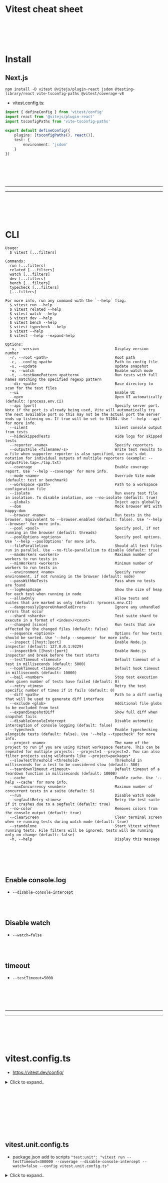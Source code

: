 # Vitest cheat sheet





<br><br>
<br><br>


# Install

## Next.js
```shell
npm install -D vitest @vitejs/plugin-react jsdom @testing-library/react vite-tsconfig-paths @vitest/coverage-v8
```

- vitest.config.ts:
```typescript
import { defineConfig } from 'vitest/config'
import react from '@vitejs/plugin-react'
import tsconfigPaths from 'vite-tsconfig-paths'
 
export default defineConfig({
    plugins: [tsconfigPaths(), react()],
    test: {
        environment: 'jsdom'
    }
})
```














<br><br>
<br><br>
___________________________________
___________________________________
<br><br>
<br><br>


# CLI
```
Usage:
  $ vitest [...filters]

Commands:
  run [...filters]        
  related [...filters]    
  watch [...filters]      
  dev [...filters]        
  bench [...filters]      
  typecheck [...filters]  
  [...filters]            

For more info, run any command with the `--help` flag:
  $ vitest run --help
  $ vitest related --help
  $ vitest watch --help
  $ vitest dev --help
  $ vitest bench --help
  $ vitest typecheck --help
  $ vitest --help
  $ vitest --help --expand-help

Options:
  -v, --version                                  Display version number 
  -r, --root <path>                              Root path 
  -c, --config <path>                            Path to config file 
  -u, --update                                   Update snapshot 
  -w, --watch                                    Enable watch mode 
  -t, --testNamePattern <pattern>                Run tests with full names matching the specified regexp pattern 
  --dir <path>                                   Base directory to scan for the test files 
  --ui                                           Enable UI 
  --open                                         Open UI automatically (default: !process.env.CI) 
  --api [port]                                   Specify server port. Note if the port is already being used, Vite will automatically try the next available port so this may not be the actual port the server ends up listening on. If true will be set to 51204. Use '--help --api' for more info. 
  --silent                                       Silent console output from tests 
  --hideSkippedTests                             Hide logs for skipped tests 
  --reporter <name>                              Specify reporters 
  --outputFile <filename/-s>                     Write test results to a file when supporter reporter is also specified, use cac's dot notation for individual outputs of multiple reporters (example: --outputFile.tap=./tap.txt) 
  --coverage                                     Enable coverage report. Use '--help --coverage' for more info. 
  --mode <name>                                  Override Vite mode (default: test or benchmark) 
  --workspace <path>                             Path to a workspace configuration file 
  --isolate                                      Run every test file in isolation. To disable isolation, use --no-isolate (default: true) 
  --globals                                      Inject apis globally 
  --dom                                          Mock browser API with happy-dom 
  --browser <name>                               Run tests in the browser. Equivalent to --browser.enabled (default: false). Use '--help --browser' for more info. 
  --pool <pool>                                  Specify pool, if not running in the browser (default: threads) 
  --poolOptions <options>                        Specify pool options. Use '--help --poolOptions' for more info. 
  --fileParallelism                              Should all test files run in parallel. Use --no-file-parallelism to disable (default: true) 
  --maxWorkers <workers>                         Maximum number of workers to run tests in 
  --minWorkers <workers>                         Minimum number of workers to run tests in 
  --environment <name>                           Specify runner environment, if not running in the browser (default: node) 
  --passWithNoTests                              Pass when no tests are found 
  --logHeapUsage                                 Show the size of heap for each test when running in node 
  --allowOnly                                    Allow tests and suites that are marked as only (default: !process.env.CI) 
  --dangerouslyIgnoreUnhandledErrors             Ignore any unhandled errors that occur 
  --shard <shards>                               Test suite shard to execute in a format of <index>/<count> 
  --changed [since]                              Run tests that are affected by the changed files (default: false) 
  --sequence <options>                           Options for how tests should be sorted. Use '--help --sequence' for more info. 
  --inspect [[host:]port]                        Enable Node.js inspector (default: 127.0.0.1:9229) 
  --inspectBrk [[host:]port]                     Enable Node.js inspector and break before the test starts 
  --testTimeout <timeout>                        Default timeout of a test in milliseconds (default: 5000) 
  --hookTimeout <timeout>                        Default hook timeout in milliseconds (default: 10000) 
  --bail <number>                                Stop test execution when given number of tests have failed (default: 0) 
  --retry <times>                                Retry the test specific number of times if it fails (default: 0) 
  --diff <path>                                  Path to a diff config that will be used to generate diff interface 
  --exclude <glob>                               Additional file globs to be excluded from test 
  --expandSnapshotDiff                           Show full diff when snapshot fails 
  --disableConsoleIntercept                      Disable automatic interception of console logging (default: false) 
  --typecheck                                    Enable typechecking alongside tests (default: false). Use '--help --typecheck' for more info. 
  --project <name>                               The name of the project to run if you are using Vitest workspace feature. This can be repeated for multiple projects: --project=1 --project=2. You can also filter projects using wildcards like --project=packages* 
  --slowTestThreshold <threshold>                Threshold in milliseconds for a test to be considered slow (default: 300) 
  --teardownTimeout <timeout>                    Default timeout of a teardown function in milliseconds (default: 10000) 
  --cache                                        Enable cache. Use '--help --cache' for more info. 
  --maxConcurrency <number>                      Maximum number of concurrent tests in a suite (default: 5) 
  --run                                          Disable watch mode 
  --segfaultRetry <times>                        Retry the test suite if it crashes due to a segfault (default: true) 
  --no-color                                     Removes colors from the console output (default: true)
  --clearScreen                                  Clear terminal screen when re-running tests during watch mode (default: true) 
  --standalone                                   Start Vitest without running tests. File filters will be ignored, tests will be running only on change (default: false) 
  -h, --help                                     Display this message 
```


<br><br>
<br><br>

## Enable console.log
- `--disable-console-intercept`

<br><br>

## Disable watch
- `--watch=false`

<br><br>

## timeout
- `--testTimeout=5000`
























<br><br>
<br><br>
___________________________________
___________________________________
<br><br>
<br><br>

# vitest.config.ts
- https://vitest.dev/config/

<details><summary>Click to expand..</summary>
 
```typescript

// ==== DEPENDENCIES ====
import tsconfigPaths from 'vite-tsconfig-paths'
import { defineConfig, type ViteUserConfig } from 'vitest/config'

// 🌐 Import dotenv to load environment variables from .env files
import dotenv from 'dotenv'

// 🔧 Load the default environment variables from the .env file
dotenv.config()

// 🔄 Load the test environment variables from .env.test and override defaults
dotenv.config({ path: '.env.test', override: true })

const cfg: ViteUserConfig = defineConfig({
     /** 
      * List of plugins to be used in the configuration.
      */
     plugins: [tsconfigPaths()], // 🔌 Add tsconfig paths plugin
 
     /** 
      * Configuration options for tests.
      */
     test: {
         /** 
          * Indicates whether to watch files for changes.
          * @type {boolean}
          */
         watch: false, // 🚫 Disable watch mode
 
         /** 
          * Path to the setup file that runs before each test. 
          * @type {string}
          */
         setupFiles: 'test/unit/pretestEach.ts',
 
         /** 
          * Path to the global setup file for integration tests.
          * @type {string}
          */
         globalSetup: 'test/integration/pretestAll.ts',
 
         /** 
          * The environment in which the tests will run.
          * @type {string}
          */
         environment: 'node', // 🌐 Test environment set to Node.js
 
         typecheck: {
             enabled: true,
             // 🔍 Specify files to include for type checking
             include: ['**/*.{test,spec}.?(c|m)[jt]s?(x)']
         },
 
         /** 
          * Configuration for coverage reporting.
          */
         coverage: {
             /** 
              * Specifies the coverage provider to use.
              * @type {string}
              */
             provider: 'v8',

             /** 
              * Specifies the directories to include for coverage.
              * @type {Array<string>}
              */
             include: ['src/'],
 
             /** 
              * Specifies the files or directories to exclude from coverage.
              * @type {Array<string>}
              */
             exclude: ['dist/'],
 
             /** 
              * Specifies the coverage reporters to use.
              * @type {Array<string>}
              */
             reporter: ['text', 'json', 'html']
         }
     }
})

/**
 * Represents the configuration for the Vitest test runner.
 */
export default cfg
```


</details>




















<br><br>
<br><br>
<br><br>
<br><br>

## vitest.unit.config.ts
- package.json add to scripts `"test:unit": "vitest run --testTimeout=300000 --coverage --disable-console-intercept --watch=false --config vitest.unit.config.ts"`

<details><summary>Click to expand..</summary>

```typescript

// ==== DEPENDENCIES ====
import {
     defineConfig, mergeConfig,
     type ViteUserConfig
} from 'vitest/config'

// 🔌 Import the base Vitest configuration
import vitestConfig from './vitest.config'

// 📋 Define the unit test configuration
const cfg: ViteUserConfig = defineConfig({
     test: {
         /** 
          * Specifies the test files to include.
          * @type {Array<string>}
          */
         include: ['test/unit/**/*.test.ts'],

         /** 
          * Specifies the setup file to use.
          * @type {string}
          */
         setupFiles: 'test/unit/pretestEach.ts',

         /** 
          * Specifies the coverage configuration.
          * @type {Object}
          */
         coverage: {
             /** 
              * Specifies the coverage provider to use.
              * @type {string}
              */
             provider: 'v8',

             /**
              * Specifies the files or directories to exclude from coverage.
              * @type {Array<string>}
              */
             exclude: ['src/controllers/']
         }
     }
})

/**
 * 🛠️ Merges the existing Vitest configuration with additional custom 
 * configurations defined below.
 */
const mergedCfg = mergeConfig(vitestConfig, defineConfig(cfg))
export default mergedCfg
```

</details>












<br><br>
<br><br>
<br><br>
<br><br>






## vitest.integration.config.ts
- package.json add to scripts `"test:integration": "vitest run --testTimeout=300000 --coverage --disable-console-intercept --watch=false --config vitest.integration.config.ts"`

<details><summary>Click to expand..</summary>

```typescript
// ==== DEPENDENCIES ====
import {
     defineConfig, mergeConfig,
     type ViteUserConfig
} from 'vitest/config'

// 🔌 Import the base Vitest configuration
import vitestConfig from './vitest.config'

// 📋 Define the integration test configuration
const cfg: ViteUserConfig = defineConfig({
     test: {
         /**   
          * Specifies the test files to include.
          * @type {Array<string>}
          */
         include: ['test/integration/**/*.test.ts'],

         /**    
          * Specifies the global setup file to use.
          * @type {string}
          */
         globalSetup: 'test/integration/pretestAll.ts',

         /** 
          * Specifies the coverage configuration.
          * @type {Object}
          */
         coverage: {
             /** 
              * Specifies the coverage provider to use.
              * @type {string}
              */
             provider: 'v8',

             /**
              * Specifies the files or directories to include for coverage.
              * @type {Array<string>}
              */
             include: ['src/controllers/']
         }
     }
 })

/**
 * 🛠️ Merges the existing Vitest configuration with additional custom 
 * configurations defined below.
 */
const mergedCfg = mergeConfig(vitestConfig, defineConfig(cfg))
export default mergedCfg
```



</details>




















<br><br>
<br><br>
<br><br>
<br><br>

## setupFiles
- https://vitest.dev/config/#setupfiles
- Path to setup files. They will be run before each test file.

vitest.config.ts
```
export default defineConfig({
    // esbuild: { target: 'ES2022' },
    plugins: [tsconfigPaths(), react()],
    test: {
        environment: 'node',
        setupFiles: 'test/setup-tests-beforeEach.ts',
        globalSetup: 'test/setup-tests.ts',
        coverage: {
            // Include only specific directories for coverage
            include: ['app/api/', 'src/', 'utils/'],
            // Optional: Exclude certain files or directories
            //exclude: ['src/legacy/', 'utils/helpers.ts'],
            // Optional: Specify coverage reporters (e.g., text, json, html)
            reporter: ['text', 'json', 'html']
        }
    }
})
```

test/setup-tests-beforeEach.ts:
```
// ==== VITEST ====
import { beforeEach} from 'vitest'

const NLE = process.env.npm_lifecycle_event

beforeEach(() => {
    process.env.npm_lifecycle_event = NLE
})
```




### Define variables in setupFiles and use them in child tests
```typescript
// setup-teardown-hook.js
import { afterAll, beforeAll } from 'vitest';


// ==== INTERNAL ====
declare global {
    var lol: {
        test: number
    };
}


beforeAll(() => {
  global.lol = 123;
});
afterAll(() => {
  delete global.lol
});
```









<br><br>
<br><br>

## globalSetup
- https://vitest.dev/config/#globalsetup
- **Notice that this file should be used to start an express server or something like this. If you want to declare variables before each tests you should use setupFiles instead. Because if you would set global.test=123 in the globalSetup file in the exported setup() then it would be undefined in your tests.**
  
test/setup-tests.ts:
```typescript
export async function setup() {
    server.start()
}

export async function teardown() {
    server.close()
}
```
  - A global setup file can either export named functions setup and teardown or a default function that returns a teardown function ([example](https://github.com/vitest-dev/vitest/blob/main/test/global-setup/vitest.config.ts)).









<br><br>
<br><br>
<br><br>
<br><br>


## watch
- disable watch


































<br><br>
<br><br>
___________________________________
___________________________________
<br><br>
<br><br>

# Snapshot
- https://vitest.dev/guide/snapshot
```typescript
import { expect, it } from 'vitest'

it('toUpperCase', () => {
  const result = toUpperCase('foobar')
  expect(result).toMatchSnapshot()
})
```
he first time this test is run, Vitest creates a snapshot file that looks like this:
```typescript
// Vitest Snapshot v1, https://vitest.dev/guide/snapshot.html
exports['toUpperCase 1'] = '"FOOBAR"'
```
The snapshot artifact should be committed alongside code changes, and reviewed as part of your code review process. On subsequent test runs, Vitest will compare the rendered output with the previous snapshot. If they match, the test will pass. If they don't match, either the test runner found a bug in your code that should be fixed, or the implementation has changed and the snapshot needs to be updated.































<br><br>
<br><br>
___________________________________
___________________________________
<br><br>
<br><br>

# Tests

<br><br>
<br><br>


## Test Environment
<details><summary>Click to expand..</summary>
- https://vitest.dev/guide/environment.html#test-environment
- Vitest provides environment option to run code inside a specific environment. You can modify how environment behaves with environmentOptions option.

By default, you can use these environments:

    node is default environment
    jsdom emulates browser environment by providing Browser API, uses jsdom package
    happy-dom emulates browser environment by providing Browser API, and considered to be faster than jsdom, but lacks some API, uses happy-dom package
    edge-runtime emulates Vercel's edge-runtime, uses @edge-runtime/vm package


<br><br>

### populateGlobal
- **Notice that this may f up with your tests in some cases when you use glob. Not sure why**

setupFiles:
```typescript
// ==== DEPENDENCIES ====
import { beforeAll } from 'vitest'
import { populateGlobal } from 'vitest/environments'

// ==== INTERNAL ====
declare global {
    var modelDetails: {
        test: number
    };
}

beforeAll(async () => {
    const modelDetails = {
       test: 1234
    } 

    populateGlobal(global, { modelDetails })
})
```

test.ts:
```typescript
test('sollte auf globale Variable zugreifen', () => {
  expect(global.modelDetails.test).toBe(1234);
});
```


</details>

































<br><br>
<br><br>
___________________________________
___________________________________
<br><br>
<br><br>

























<br><br>
<br><br>

## Nested Tests
- If you want to run e.g. pretest.ts before main.test.ts then do:

pretest.ts
```typescript
// ==== VITEST ====
import { beforeAll } from 'vitest'

beforeAll(() => {
    // ..
})
```


main.test.ts

Alternative #1
```typescript
// ==== VITEST ====
import { beforeAll } from 'vitest'

describe('[INTEGRATION] - src/errors/BaseError', () => {
    beforeAll(async() => {
        await import('./pretest')
    })

    it('should return 500 with BaseError details - error passed', async() => {
        // ..
    })
})
```

Alternative #2
```typescript
await import('./pretest')

describe('[INTEGRATION] - src/errors/BaseError', () => {
    it('should return 500 with BaseError details - error passed', async() => {
        // ..
    })
})
```








<br><br>
<br><br>
<br><br>
<br><br>

## Test Filtering
- https://vitest.dev/guide/filtering.html
  
<br><br>

### .only
- Not sure how it works out of the box but here is a workaround:

  - test-only.sh 
  ```shell
  grep --exclude-dir=node_modules -rl . -e 'test.only\|it.only\|describe.only' --null | tr '\n' ' ' | xargs -0 npx vitest | grep . || npx vitest --coverage
  ```













<br><br>
<br><br>

## Coverage
- https://vitest.dev/guide/coverage.html#coverage-setup




















<br><br>
<br><br>
___________________________________
___________________________________
<br><br>
<br><br>

# API

<br><br>

## Testing Types
- https://vitest.dev/guide/testing-types
- Vitest allows you to write tests for your types, using expectTypeOf or assertType syntaxes. By default all tests inside *.test-d.ts files are considered type tests, but you can change it with typecheck.include config option. Here is an example to type check any .test.ts file instead of only *.test-d.ts. **However, it is recommended to create own tests files for type checks instead of bundle everything into as single file**
```typescript
import dotenv from 'dotenv'
// Load .env 
dotenv.config()
// Load .env.test and override .env
dotenv.config({ path: '.env.test', override: true })

// ==== DEPENDENCIES ====
import tsconfigPaths from 'vite-tsconfig-paths'

// ==== VITEST ====
import { defineConfig } from 'vitest/config'

/**
 * Represents the configuration for the Vitest test runner.
 */
export default defineConfig({
    plugins: [tsconfigPaths()],
    test: {
        watch: false,
        setupFiles: 'test/unit/pretestEach.ts',
        globalSetup: 'test/integration/pretestAll.ts',
        environment: 'node',
        typecheck: {
            include: ['**/*.{test,spec}.?(c|m)[jt]s?(x)'] // Hier den typecheck.include Wert einfügen
        },
        coverage: {
            /**
             * Specifies the directories to include for coverage.
             */
            include: ['src/'],
            /**
             * Specifies the files or directories to exclude from coverage.
             */
            //exclude: ['src/legacy/', 'utils/helpers.ts'],
            /**
             * Specifies the coverage reporters to use.
             */
            reporter: ['text', 'json', 'html']
        }
    }
})

```

- Under the hood Vitest calls tsc or vue-tsc, depending on your config, and parses results. Vitest will also print out type errors in your source code, if it finds any. You can disable it with typecheck.ignoreSourceErrors config option.Keep in mind that Vitest doesn't run these files, they are only statically analyzed by the compiler. Meaning, that if you use a dynamic name or test.each or test.for, the test name will not be evaluated - it will be displayed as is.

- To enable typechecking, just add --typecheck flag to your Vitest command in package.json:
```
{
  "scripts": {
    "test": "vitest --typecheck"
  }
}
```












<br><br><br><br>
<br><br><br><br>

## VI Utility
- https://vitest.dev/api/vi.html
- Vitest provides utility functions to help you out through its vi helper. You can access it globally (when globals configuration is enabled), or import it from vitest directly:
```typescript
import { vi } from 'vitest'
```
  
<details><summary>Click to expand..</summary>

# vi.stubEnv 
- Changes the value of environmental variable on process.env and import.meta.env. You can restore its value by calling vi.unstubAllEnvs.
```typescript
import { vi } from 'vitest'

// `process.env.NODE_ENV` and `import.meta.env.NODE_ENV`
// are "development" before calling "vi.stubEnv"

vi.stubEnv('NODE_ENV', 'production')

process.env.NODE_ENV === 'production'
import.meta.env.NODE_ENV === 'production'

vi.stubEnv('NODE_ENV', undefined)

process.env.NODE_ENV === undefined
import.meta.env.NODE_ENV === undefined

// doesn't change other envs
import.meta.env.MODE === 'development'
```

<br><br>

# vi.unstubAllEnvs 
- https://vitest.dev/api/vi.html#vi-unstuballenvs
- Restores all import.meta.env and process.env values that were changed with vi.stubEnv. When it's called for the first time, Vitest remembers the original value and will store it, until unstubAllEnvs is called again.
```typescript
import { vi } from 'vitest'

// `process.env.NODE_ENV` and `import.meta.env.NODE_ENV`
// are "development" before calling "vi.stubEnv"

vi.stubEnv('NODE_ENV', 'production')

process.env.NODE_ENV === 'production'
import.meta.env.NODE_ENV === 'production'

vi.stubEnv('NODE_ENV', undefined)

process.env.NODE_ENV === undefined
import.meta.env.NODE_ENV === undefined

// doesn't change other envs
import.meta.env.MODE === 'development'
```
 






 
</details>
 
<br><br>




















<br><br><br><br>
<br><br><br><br>

## expectTypeOf
- https://vitest.dev/api/expect-typeof
  
<details><summary>Click to expand..</summary>


# private class constructor
- As far as I know there is no way to test a private constructor for params types. You can only create a new method like below. However, when you use getInstance as Single method and this is the reason why your constructor is private the you can test this method:
```typescript
class Foo {
    private constructor(private x: number) {}

    /** @internal */
    static createForTesting(x: number) {
        return new Foo(x);
    }
}

const instance = Foo.createForTesting(5);
```

<br><br>

# toEqualTypeOf 
```typescript
expectTypeOf({ a: 1 }).toEqualTypeOf<{ a: number }>()
expectTypeOf({ a: 1 }).toEqualTypeOf({ a: 1 })
expectTypeOf({ a: 1 }).toEqualTypeOf({ a: 2 })
expectTypeOf({ a: 1, b: 1 }).not.toEqualTypeOf<{ a: number }>()
```

<br><br>

## Generics
```typescript
expectTypeOf(modelManager.createModel<TMongooseSchema>).parameter(0).toEqualTypeOf<IModelCore<TMongooseSchema>>()

  /**
     * Creates a Mongoose model based on the given name, schema, and database name.
     * @template TMongooseSchema - The type of the mongoose schema.
     * @param modelDetails - An object containing the model's details.
     * @returns A promise that resolves to the created Mongoose Model instance.
     */
    public async createModel<TMongooseSchema>({
        modelName,
        schema,
        dbName
    }: IModelCore<TMongooseSchema>): Promise< mongoose.Model<TMongooseSchema> > {
        const mongooseUtils = await MongooseUtils.getInstance(dbName)
        const Model = await mongooseUtils.createModel<TMongooseSchema>(schema, modelName)
        
        // Ensure indexes are created for the model
        await Model.createIndexes()
        return Model
    }
```

<br><br>
<br><br>

# parameter
- https://vitest.dev/api/expect-typeof.html#parameter
```typescript
expectTypeOf(modelManager['globModels']).parameter(0).toBeString()
expectTypeOf(modelManager.createModel<TMongooseSchema>).parameter(0).toEqualTypeOf<IModelCore<TMongooseSchema>>()
```
- **This will not work with static methods in classes. Instead use .toBeCallableWith()


<br><br>
<br><br>

# toBeCallableWith
- https://vitest.dev/api/expect-typeof.html#tobecallablewith
```typescript
expectTypeOf(ModelUtils.createMemoryModel).toBeCallableWith(modelCoreDetails)
```



<br><br>
<br><br>

# returns 
- You can use .returns to extract return value of a function type.
```typescript
import { expectTypeOf } from 'vitest'

expectTypeOf(() => {}).returns.toBeVoid()
expectTypeOf((a: number) => [a, a]).returns.toEqualTypeOf([1, 2])
expectTypeOf(modelManager['getModels']).returns.toEqualTypeOf<IModel<mongoose.SchemaDefinition<{}>>[]>()

# If needed you can call a promise by yourself and check it with returns but it is recommended to use resolve
expectTypeOf(ModelManager.getInstance).returns.toEqualTypeOf(Promise.resolve(modelManager))
```


<br><br>

# resolve 
- This matcher extracts resolved value of a Promise, so you can perform other assertions on it.
```typescript
import { expectTypeOf } from 'vitest'

async function asyncFunc() {
  return 123
}

expectTypeOf(asyncFunc).returns.resolves.toBeNumber()
expectTypeOf(Promise.resolve('string')).resolves.toBeString())

# OTHER EXAMPLES
expectTypeOf(ModelManager.getInstance).returns.resolves.toEqualTypeOf<ModelManager>()

# Private class methods
expectTypeOf(modelManager['globModels']).returns.resolves.toEqualTypeOf<IModel<mongoose.SchemaDefinition<{}>>[]>()
expectTypeOf(modelManager['init']).returns.resolves.toBeVoid()
```




<br><br>

# instance 
- https://vitest.dev/api/expect-typeof#instance
- This property gives access to matchers that can be performed on an instance of the provided class.
```typescript
import { expectTypeOf } from 'vitest'

expectTypeOf(Date).instance.toHaveProperty('toISOString')
```



</details>





















<br><br>
<br><br>
<br><br>
<br><br>

## expect
- https://vitest.dev/api/expect.html

<details><summary>Click to expand..</summary>
 
<br><br>
<br><br>

# objectContaining
- https://vitest.dev/api/expect.html#expect-objectcontaining
```javascript
import { expect, test } from 'vitest'

# Example #1
expect(chatCompletion).toEqual(expect.objectContaining(expectedResponse))

# Example #2
test('basket has empire apples', () => {
  const basket = {
    varieties: [
      {
        name: 'Empire',
        count: 1,
      }
    ],
  }
  expect(basket).toEqual({
    varieties: [
      expect.objectContaining({ name: 'Empire' }),
    ]
  })
})
```

<br><br>
<br><br>

# toThrowError()
- https://vitest.dev/api/expect.html#tothrowerror

<br><br>

## Sync
```javascript
import { expect, test } from 'vitest'

function getFruitStock(type: string) {
  if (type === 'pineapples') {
    throw new Error('Pineapples are not in stock')
  }

  // Do some other stuff
}

test('throws on pineapples', () => {
  // Test that the error message says "stock" somewhere: these are equivalent
  expect(() => getFruitStock('pineapples')).toThrowError(/stock/)
  expect(() => getFruitStock('pineapples')).toThrowError('stock')

  // Test the exact error message
  expect(() => getFruitStock('pineapples')).toThrowError(
    /^Pineapples are not in stock$/,
  )
})
```


## Async
```javascript
function getAsyncFruitStock() {
  return Promise.reject(new Error('empty'))
}

test('throws on pineapples', async () => {
  await expect(() => getAsyncFruitStock()).rejects.toThrowError('empty')
})
```

</details>
